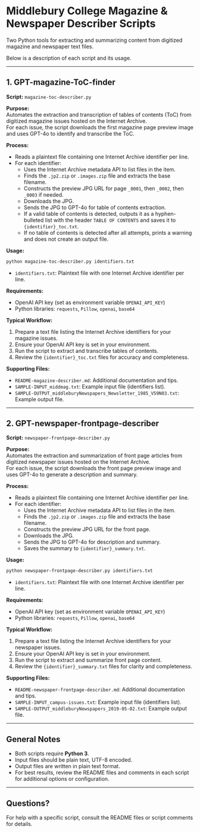 # Middlebury College Magazine & Newspaper Describer Scripts

Two Python tools for extracting and summarizing content from digitized magazine and newspaper text files.  

Below is a description of each script and its usage.

---

## 1. GPT-magazine-ToC-finder

**Script:** `magazine-toc-describer.py`

**Purpose:**  
Automates the extraction and transcription of tables of contents (ToC) from digitized magazine issues hosted on the Internet Archive.  
For each issue, the script downloads the first magazine page preview image and uses GPT-4o to identify and transcribe the ToC.

**Process:**

- Reads a plaintext file containing one Internet Archive identifier per line.
- For each identifier:
    - Uses the Internet Archive metadata API to list files in the item.
    - Finds the `.jp2.zip` or `.images.zip` file and extracts the base filename.
    - Constructs the preview JPG URL for page `_0001`, then `_0002`, then `_0003` if needed.
    - Downloads the JPG.
    - Sends the JPG to GPT-4o for table of contents extraction.
    - If a valid table of contents is detected, outputs it as a hyphen-bulleted list with the header `TABLE OF CONTENTS` and saves it to `{identifier}_toc.txt`.
    - If no table of contents is detected after all attempts, prints a warning and does not create an output file.

**Usage:**

```bash
python magazine-toc-describer.py identifiers.txt
```

- `identifiers.txt`: Plaintext file with one Internet Archive identifier per line.

**Requirements:**

- OpenAI API key (set as environment variable `OPENAI_API_KEY`)
- Python libraries: `requests`, `Pillow`, `openai`, `base64`

**Typical Workflow:**

1. Prepare a text file listing the Internet Archive identifiers for your magazine issues.
2. Ensure your OpenAI API key is set in your environment.
3. Run the script to extract and transcribe tables of contents.
4. Review the `{identifier}_toc.txt` files for accuracy and completeness.

**Supporting Files:**

- `README-magazine-describer.md`: Additional documentation and tips.
- `SAMPLE-INPUT_middmag.txt`: Example input file (identifiers list).
- `SAMPLE-OUTPUT_middleburyNewspapers_Newsletter_1985_V59N03.txt`: Example output file.

---

## 2. GPT-newspaper-frontpage-describer

**Script:** `newspaper-frontpage-describer.py`

**Purpose:**  
Automates the extraction and summarization of front page articles from digitized newspaper issues hosted on the Internet Archive.  
For each issue, the script downloads the front page preview image and uses GPT-4o to generate a description and summary.

**Process:**

- Reads a plaintext file containing one Internet Archive identifier per line.
- For each identifier:
    - Uses the Internet Archive metadata API to list files in the item.
    - Finds the `.jp2.zip` or `.images.zip` file and extracts the base filename.
    - Constructs the preview JPG URL for the front page.
    - Downloads the JPG.
    - Sends the JPG to GPT-4o for description and summary.
    - Saves the summary to `{identifier}_summary.txt`.

**Usage:**

```bash
python newspaper-frontpage-describer.py identifiers.txt
```

- `identifiers.txt`: Plaintext file with one Internet Archive identifier per line.

**Requirements:**

- OpenAI API key (set as environment variable `OPENAI_API_KEY`)
- Python libraries: `requests`, `Pillow`, `openai`, `base64`

**Typical Workflow:**

1. Prepare a text file listing the Internet Archive identifiers for your newspaper issues.
2. Ensure your OpenAI API key is set in your environment.
3. Run the script to extract and summarize front page content.
4. Review the `{identifier}_summary.txt` files for clarity and completeness.

**Supporting Files:**

- `README-newspaper-frontpage-describer.md`: Additional documentation and tips.
- `SAMPLE-INPUT_campus-issues.txt`: Example input file (identifiers list).
- `SAMPLE-OUTPUT_middleburyNewspapers_2019-05-02.txt`: Example output file.

---

## General Notes

- Both scripts require **Python 3**.
- Input files should be plain text, UTF-8 encoded.
- Output files are written in plain text format.
- For best results, review the README files and comments in each script for additional options or configuration.

---

## Questions?

For help with a specific script, consult the README files or script comments for details.
